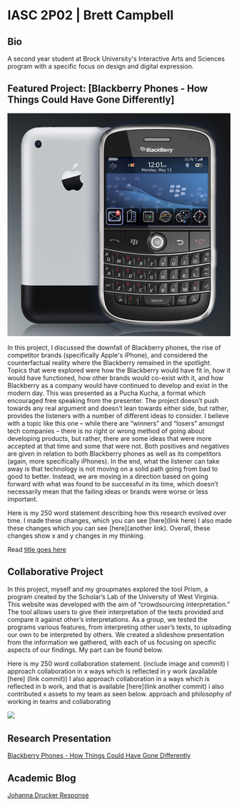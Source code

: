 # IASC 2P02 | Brett Campbell

## Bio

A second year student at Brock University's Interactive Arts and Sciences program with a specific focus on design and digital expression.

## Featured Project: [Blackberry Phones - How Things Could Have Gone Differently]

![](images/blackberryiphone.jpg)

In this project, I discussed the downfall of Blackberry phones, the rise of competitor brands (specifically Apple's iPhone), and considered the counterfactual reality where the Blackberry remained in the spotlight. Topics that were explored were how the Blackberry would have fit in, how it would have functioned, how other brands would co-exist with it, and how Blackberry as a company would have continued to develop and exist in the modern day. This was presented as a Pucha Kucha, a format which encouraged free speaking from the presenter. The project doesn’t push towards any real argument and doesn’t lean towards either side, but rather, provides the listeners with a number of different ideas to consider. I believe with a topic like this one – while there are “winners” and “losers” amongst tech companies – there is no right or wrong method of going about developing products, but rather, there are some ideas that were more accepted at that time and some that were not. Both positives and negatives are given in relation to both Blackberry phones as well as its competitors (again, more specifically iPhones). In the end, what the listener can take away is that technology is not moving on a solid path going from bad to good to better. Instead, we are moving in a direction based on going forward with what was found to be successful in its time, which doesn’t necessarily mean that the failing ideas or brands were worse or less important.


Here is my 250 word statement describing how this research evolved over time. I made these changes, which you can see [here](link here)
I also made these changes which you can see [here](another link). Overall, these changes show x and y changes in my thinking.

Read [title goes here](readme)

## Collaborative Project

In this project, myself and my groupmates explored the tool Prism, a program created by the Scholar’s Lab of the University of West Virginia. This website was developed with the aim of “crowdsourcing interpretation.” The tool allows users to give their interpretation of the texts provided and compare it against other’s interpretations. As a group, we tested the programs various features, from interpreting other user’s texts, to uploading our own to be interpreted by others. We created a slideshow presentation from the information we gathered, with each of us focusing on specific aspects of our findings. My part can be found below.

Here is my 250 word collaboration statement. (include image and commit) I approach collaboration in x ways which is reflected in y work (available [here] (link commit)) I also approach collaboration in a ways which is reflected in b work, and that is available [here](link another commit) i also contributed x assets to my team as seen below. approach and philosophy of working in teams and collaborating

![](imaages/fhjfhkjdshx.jpg)


## Research Presentation
[Blackberry Phones - How Things Could Have Gone Differently](https://brettcampbell14.github.io/IASC-2P02/reveal/index.html)


## Academic Blog
[Johanna Drucker Response](blog)
